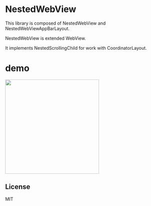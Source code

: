 # NestedWebView
This library is composed of NestedWebView and NestedWebViewAppBarLayout.

NestedWebView is extended WebView. 

It implements NestedScrollingChild for work with CoordinatorLayout.

# demo
<img src="https://user-images.githubusercontent.com/1423942/30514260-5af489a6-9b4c-11e7-8a5e-0927742cf6da.gif" width="300"/>

## License
MIT
